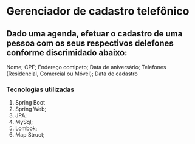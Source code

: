 # Gerenciador de cadastro telefônico

## Dado uma agenda, efetuar o cadastro de uma pessoa com os seus respectivos delefones conforme discrimidado abaixo:

Nome;
CPF;
Endereço comlpeto;
Data de aniversário;
Telefones (Residencial, Comercial ou Móvel);
Data de cadastro


### Tecnologias utilizadas

1) Spring Boot
2) Spring Web;
3) JPA;
4) MySql;
5) Lombok;
6) Map Struct;